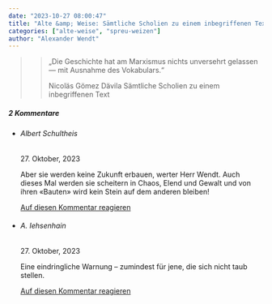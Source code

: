 ```yaml
---
date: "2023-10-27 08:00:47"
title: "Alte &amp; Weise: Sämtliche Scholien zu einem inbegriffenen Text"
categories: ["alte-weise", "spreu-weizen"]
author: "Alexander Wendt"
---
```


>> „Die Geschichte hat am Marxismus nichts unversehrt gelassen —
>> mit Ausnahme des Vokabulars.“
>> 
>> Nicoläs Gömez Dävila
>> Sämtliche Scholien zu einem inbegriffenen Text

<!--more-->
<h5 class="comments-h">
2 Kommentare </h5>
<ul class="commentlist">
<li class="comment even thread-even depth-1 clearfix" id="li-comment-120218">
<h6 class="author">Albert Schultheis</h6> <span class="date">27. Oktober, 2023</span>



Aber sie werden keine Zukunft erbauen, werter Herr Wendt. Auch dieses Mal werden sie scheitern in Chaos, Elend und Gewalt und von ihren «Bauten» wird kein Stein auf dem anderen bleiben!

<a rel="nofollow" class="comment-reply-link" href="#comment-120218" data-commentid="120218" data-postid="17953" data-belowelement="comment-120218" data-respondelement="respond" data-replyto="Antworte auf Albert Schultheis" aria-label="Antworte auf Albert Schultheis">Auf diesen Kommentar reagieren</a> 


</li>
<li class="comment odd alt thread-odd thread-alt depth-1 clearfix" id="li-comment-120221">
<h6 class="author">A. Iehsenhain</h6> <span class="date">27. Oktober, 2023</span>



Eine eindringliche Warnung &#8211; zumindest für jene, die sich nicht taub stellen.

<a rel="nofollow" class="comment-reply-link" href="#comment-120221" data-commentid="120221" data-postid="17953" data-belowelement="comment-120221" data-respondelement="respond" data-replyto="Antworte auf A. Iehsenhain" aria-label="Antworte auf A. Iehsenhain">Auf diesen Kommentar reagieren</a> 


</li>
</ul>
